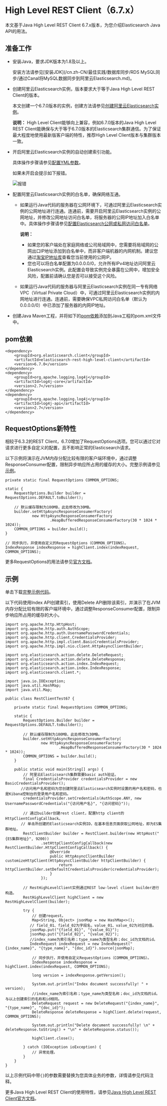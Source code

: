 # High Level REST Client（6.7.x）

本文基于Java High Level REST Client 6.7.x版本，为您介绍Elasticsearch Java API的用法。

## 准备工作

-   安装Java，要求JDK版本为1.8及以上。

    安装方法请参见[安装JDK](/cn.zh-CN/最佳实践/数据库同步/RDS MySQL同步/通过Canal将MySQL数据同步到阿里云Elasticsearch.md)。

-   创建阿里云Elasticsearch实例，版本要求大于等于Java High Level REST Client的版本。

    本文创建一个6.7.0版本的实例，创建方法请参见[创建阿里云Elasticsearch实例](/cn.zh-CN/Elasticsearch/实例管理/创建阿里云Elasticsearch实例.md)。

    **说明：** High Level Client能够向上兼容，例如6.7.0版本的Java High Level REST Client能确保与大于等于6.7.0版本的Elasticsearch集群通信。为了保证最大程度地使用最新版客户端的特性，推荐High Level Client版本与集群版本一致。

-   开启阿里云Elasticsearch实例的自动创建索引功能。

    具体操作步骤请参见[配置YML参数](/cn.zh-CN/Elasticsearch/集群配置/配置YML参数.md)。

    如果未开启会提示如下报错。

    ![报错](https://static-aliyun-doc.oss-accelerate.aliyuncs.com/assets/img/zh-CN/8769559951/p97345.png)

-   配置阿里云Elasticsearch实例的白名单，确保网络互通。
    -   如果运行Java代码的服务器在公网环境下，可通过阿里云Elasticsearch实例的公网地址进行连通。连通前，需要开启阿里云Elasticsearch实例的公网地址，并修改公网地址访问白名单，将服务器的公网IP地址加入白名单中。具体操作步骤请参见[配置Elasticsearch公网或私网访问白名单](/cn.zh-CN/Elasticsearch/安全配置/配置Elasticsearch公网或私网访问白名单.md)。

        **说明：**

        -   如果您的客户端处在家庭网络或公司局域网中，您需要将局域网的公网出口IP地址添加到白名单中，而非客户端机器的内网机制。建议您通过[淘宝IP地址库](http://myip.ipip.net/)查看您当前使用的公网IP。
        -   您也可以将白名单配置为0.0.0.0/0，允许所有IPv4地址访问阿里云Elasticsearch实例。此配置会导致实例完全暴露在公网中，增加安全风险，配置前请确认您是否可以接受这个风险。
    -   如果运行Java代码的服务器与阿里云Elasticsearch实例在同一专有网络VPC（Virtual Private Cloud）中，可通过阿里云Elasticsearch实例的内网地址进行连通。连通前，需要确保VPC私网访问白名单（默认为0.0.0.0/0）中已添加了服务器的内网IP地址。
-   创建Java Maven工程，并将如下的[pom依赖](#section_ktg_ufa_71x)添加到Java工程的pom.xml文件中。

## pom依赖

```
<dependency>
    <groupId>org.elasticsearch.client</groupId>
    <artifactId>elasticsearch-rest-high-level-client</artifactId>
    <version>6.7.0</version>
</dependency>
<dependency>
    <groupId>org.apache.logging.log4j</groupId>
    <artifactId>log4j-core</artifactId>
    <version>2.7</version>
</dependency>
<dependency>
    <groupId>org.apache.logging.log4j</groupId>
    <artifactId>log4j-api</artifactId>
    <version>2.7</version>
</dependency>
```

## RequestOptions新特性

相较于6.3.2的REST Client，6.7.0增加了RequestOptions选项。您可以通过它对请求进行更多自定义的配置，且不影响正常的Elasticsearch请求。

以下示例将演示在JVM内存分配比较有限的客户端环境中，通过调整ResponseConsumer配置，限制异步响应所占用的缓存的大小。完整示例请参见[示例](#section_8o2_u21_w9c)。

```
private static final RequestOptions COMMON_OPTIONS;

static {
    RequestOptions.Builder builder = RequestOptions.DEFAULT.toBuilder();

    // 默认缓存限制为100MB，此处修改为30MB。
    builder.setHttpAsyncResponseConsumerFactory(
            new HttpAsyncResponseConsumerFactory
                    .HeapBufferedResponseConsumerFactory(30 * 1024 * 1024));
    COMMON_OPTIONS = builder.build();
}
```

```
// 同步执行，并使用自定义的RequestOptions（COMMON_OPTIONS）。
IndexResponse indexResponse = highClient.index(indexRequest, COMMON_OPTIONS);
```

更多RequestOptions的用法请参见[官方文档](https://www.elastic.co/guide/en/elasticsearch/client/java-rest/6.7/java-rest-low-usage-requests.html#java-rest-low-usage-request-options)。

## 示例

单击下载[完整示例代码](https://docs-aliyun.cn-hangzhou.oss.aliyun-inc.com/assets/attach/33813/cn_zh/1593402377566/es6.7-demo.zip)。

以下代码使用Index API创建索引，使用Delete API删除该索引，并演示了在JVM内存分配比较有限的客户端环境中，通过调整ResponseConsumer配置，限制异步响应所占用的缓存的大小。

```
import org.apache.http.HttpHost;
import org.apache.http.auth.AuthScope;
import org.apache.http.auth.UsernamePasswordCredentials;
import org.apache.http.client.CredentialsProvider;
import org.apache.http.impl.client.BasicCredentialsProvider;
import org.apache.http.impl.nio.client.HttpAsyncClientBuilder;

import org.elasticsearch.action.delete.DeleteRequest;
import org.elasticsearch.action.delete.DeleteResponse;
import org.elasticsearch.action.index.IndexRequest;
import org.elasticsearch.action.index.IndexResponse;
import org.elasticsearch.client.*;

import java.io.IOException;
import java.util.HashMap;
import java.util.Map;

public class RestClientTest67 {

    private static final RequestOptions COMMON_OPTIONS;

    static {
        RequestOptions.Builder builder = RequestOptions.DEFAULT.toBuilder();

        // 默认缓存限制为100MB，此处修改为30MB。
        builder.setHttpAsyncResponseConsumerFactory(
                new HttpAsyncResponseConsumerFactory
                        .HeapBufferedResponseConsumerFactory(30 * 1024 * 1024));
        COMMON_OPTIONS = builder.build();
    }

    public static void main(String[] args) {
        // 阿里云Elasticsearch集群需要basic auth验证。
        final CredentialsProvider credentialsProvider = new BasicCredentialsProvider();
       //访问用户名和密码为您创建阿里云Elasticsearch实例时设置的用户名和密码，也是Kibana控制台的登录用户名和密码。
        credentialsProvider.setCredentials(AuthScope.ANY, new UsernamePasswordCredentials("{访问用户名}", "{访问密码}"));

        // 通过builder创建rest client，配置http client的HttpClientConfigCallback。
       // 单击所创建的Elasticsearch实例ID，在基本信息页面获取公网地址，即为ES集群地址。
        RestClientBuilder builder = RestClient.builder(new HttpHost("{ES集群地址}", 9200))
                .setHttpClientConfigCallback(new RestClientBuilder.HttpClientConfigCallback() {
                    @Override
                    public HttpAsyncClientBuilder customizeHttpClient(HttpAsyncClientBuilder httpClientBuilder) {
                        return httpClientBuilder.setDefaultCredentialsProvider(credentialsProvider);
                    }
                });

        // RestHighLevelClient实例通过REST low-level client builder进行构造。
        RestHighLevelClient highClient = new RestHighLevelClient(builder);

        try {
            // 创建request。
            Map<String, Object> jsonMap = new HashMap<>();
           // field_01、field_02为字段名，value_01、value_02为对应的值。
           jsonMap.put("{field_01}", "{value_01}");
           jsonMap.put("{field_02}", "{value_02}");
           //index_name为索引名称；type_name为类型名称；doc_id为文档的id。
           IndexRequest indexRequest = new IndexRequest("{index_name}", "{type_name}", "{doc_id}").source(jsonMap);

            // 同步执行，并使用自定义RequestOptions（COMMON_OPTIONS）。
            IndexResponse indexResponse = highClient.index(indexRequest, COMMON_OPTIONS);

            long version = indexResponse.getVersion();

            System.out.println("Index document successfully! " + version);
            //index_name为索引名称；type_name为类型名称；doc_id为文档的id。与以上创建索引的名称和id相同。
            DeleteRequest request = new DeleteRequest("{index_name}", "{type_name}", "{doc_id}");
            DeleteResponse deleteResponse = highClient.delete(request, COMMON_OPTIONS);

            System.out.println("Delete document successfully! \n" + deleteResponse.toString() + "\n" + deleteResponse.status());

            highClient.close();

        } catch (IOException ioException) {
            // 异常处理。
        }
    }
}
```

以上示例代码中带`{}`的参数需要替换为您具体业务的参数，详情请参见代码注释。

更多Java High Level REST Client的使用特性，请参见[Java High Level REST Client官方文档](https://www.elastic.co/guide/en/elasticsearch/client/java-rest/6.7/java-rest-high.html)。


